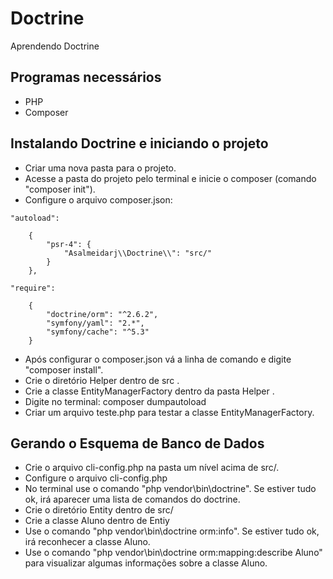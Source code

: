 # Doctrine
Aprendendo Doctrine

## Programas necessários 

- PHP
- Composer

## Instalando Doctrine e iniciando o projeto

- Criar uma nova pasta para o projeto.
- Acesse a pasta do projeto pelo terminal e inicie o composer (comando "composer init").
- Configure o arquivo composer.json:

`"autoload":`
```
    {
        "psr-4": {
            "Asalmeidarj\\Doctrine\\": "src/"
        }
    },

```

`"require":`

```
    {
        "doctrine/orm": "^2.6.2",
        "symfony/yaml": "2.*",
        "symfony/cache": "^5.3"
    }
```

- Após configurar o composer.json vá a linha de comando e digite "composer install".
- Crie o diretório Helper dentro de src .
- Crie a classe EntityManagerFactory dentro da pasta Helper .
- Digite no terminal: composer dumpautoload
- Criar um arquivo teste.php para testar a classe EntityManagerFactory.

## Gerando o Esquema de Banco de Dados

- Crie o arquivo cli-config.php na pasta um nível acima de src/.
- Configure o arquivo cli-config.php
- No terminal use o comando "php vendor\bin\doctrine". Se estiver tudo ok, irá aparecer uma lista de comandos do doctrine.
- Crie o diretório Entity dentro de src/
- Crie a classe Aluno dentro de Entiy
- Use o comando "php vendor\bin\doctrine orm:info". Se estiver tudo ok, irá reconhecer a classe Aluno.
- Use o comando "php vendor\bin\doctrine orm:mapping:describe Aluno" para visualizar algumas informações sobre a classe Aluno.




